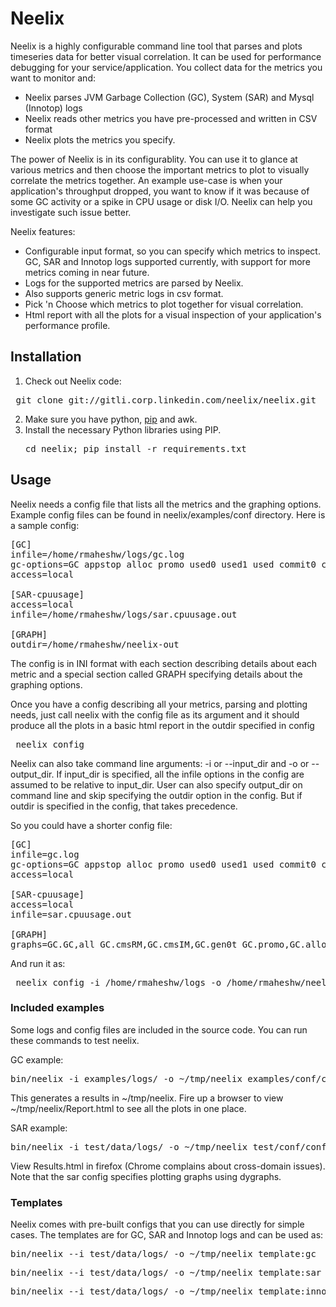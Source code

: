 # Neelix #
Neelix is a highly configurable command line tool that parses and plots timeseries data for better visual correlation. It can be used for performance debugging for your service/application. You collect data for the metrics you want to monitor and:

* Neelix parses JVM Garbage Collection (GC), System (SAR) and Mysql (Innotop) logs
* Neelix reads other metrics you have pre-processed and written in CSV format
* Neelix plots the metrics you specify.

The power of Neelix is in its configurablity. You can use it to glance at various metrics and then choose the important metrics to plot to visually correlate the metrics together. An example use-case is when your application's throughput dropped, you want to know if it was because of some GC activity or a spike in CPU usage or disk I/O. Neelix can help you investigate such issue better.

Neelix features:

* Configurable input format, so you can specify which metrics to inspect. GC, SAR and Innotop logs supported currently, with support for more metrics coming in near future. 
* Logs for the supported metrics are parsed by Neelix.
* Also supports generic metric logs in csv format. 
* Pick 'n Choose which metrics to plot together for visual correlation.
* Html report with all the plots for a visual inspection of your application's performance profile.

## Installation ##

1. Check out Neelix code:
<pre> git clone git://gitli.corp.linkedin.com/neelix/neelix.git </pre>
2. Make sure you have python, [pip](http://www.pip-installer.org/en/latest/installing.html) and awk.
3. Install the necessary Python libraries using PIP.
    <pre>cd neelix; pip install -r requirements.txt</pre>

## Usage ##

Neelix needs a config file that lists all the metrics and the graphing options. Example config files can be found in neelix/examples/conf directory. Here is a sample config:

<pre>
[GC]
infile=/home/rmaheshw/logs/gc.log
gc-options=GC appstop alloc promo used0 used1 used commit0 commit1 commit gen0 gen0t gen0usr gen0sys cmsIM cmsRM cmsRS GC cmsCM
access=local

[SAR-cpuusage]
access=local
infile=/home/rmaheshw/logs/sar.cpuusage.out
 
[GRAPH]
outdir=/home/rmaheshw/neelix-out
</pre>

 The config is in INI format with each section describing details about each metric and a special section called GRAPH specifying details about the graphing options.

 Once you have a config describing all your metrics, parsing and plotting needs, just call neelix with the config file as its argument and it should produce all the plots in a basic html report in the outdir specified in config

<pre> neelix config</pre>
 
 Neelix can also take command line arguments: -i or --input_dir and -o or --output_dir. If input_dir is specified, all the infile options in the config are assumed to be relative to input_dir. User can also specify output_dir on command line and skip specifying the outdir option in the config. But if outdir is specified in the config, that takes precedence.

 So you could have a shorter config file:

<pre>
[GC]
infile=gc.log
gc-options=GC appstop alloc promo used0 used1 used commit0 commit1 commit gen0 gen0t gen0usr gen0sys cmsIM cmsRM cmsRS GC cmsCM
access=local

[SAR-cpuusage]
access=local
infile=sar.cpuusage.out

[GRAPH]
graphs=GC.GC,all GC.cmsRM,GC.cmsIM,GC.gen0t GC.promo,GC.alloc
</pre>

And run it as:

<pre> neelix config -i /home/rmaheshw/logs -o /home/rmaheshw/neelix-out</pre>

### Included examples ###

Some logs and config files are included in the source code. You can run these commands to test neelix. 

GC example:

<pre>bin/neelix -i examples/logs/ -o ~/tmp/neelix examples/conf/config-gc</pre>

This generates a results in ~/tmp/neelix. Fire up a browser to view ~/tmp/neelix/Report.html to see all the plots in one place.

SAR example:

<pre>bin/neelix -i test/data/logs/ -o ~/tmp/neelix test/conf/config-sar </pre>

View Results.html in firefox (Chrome complains about cross-domain issues). Note that the sar config specifies plotting graphs using dygraphs.

### Templates ###

Neelix comes with pre-built configs that you can use directly for simple cases. The templates are for GC, SAR and Innotop logs and can be used as:

<pre>bin/neelix --i test/data/logs/ -o ~/tmp/neelix template:gc</pre>
<pre>bin/neelix --i test/data/logs/ -o ~/tmp/neelix template:sar</pre>
<pre>bin/neelix --i test/data/logs/ -o ~/tmp/neelix template:innotop</pre>

